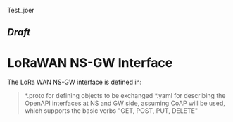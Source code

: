 Test_joer
## *Draft*
# LoRaWAN NS-GW Interface

The LoRa WAN NS-GW interface is defined in:

> *.proto for defining objects to be exchanged
> *.yaml for describing the OpenAPI interfaces at NS and GW side, assuming CoAP will be used, which supports 
   the basic verbs "GET, POST, PUT, DELETE"
